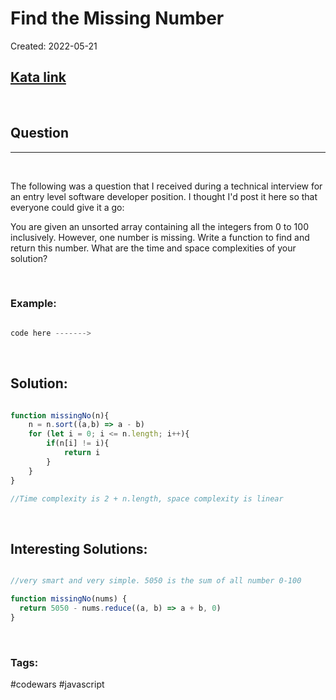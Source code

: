 # Find the Missing Number

Created:  2022-05-21

[1]: https://www.codewars.com/kata/57f5e7bd60d0a0cfd900032d/train/javascript
## [Kata link][1]

&nbsp;

## Question
---

&nbsp;

The following was a question that I received during a technical interview for an entry level software developer position. I thought I'd post it here so that everyone could give it a go:

You are given an unsorted array containing all the integers from 0 to 100 inclusively. However, one number is missing. Write a function to find and return this number. What are the time and space complexities of your solution?

&nbsp;

### **Example:** 
<!-- code below -->

```javascript

code here ------->

```

&nbsp;

## **Solution:**

<!-- code below -->

```javascript

function missingNo(n){
    n = n.sort((a,b) => a - b)
    for (let i = 0; i <= n.length; i++){
        if(n[i] != i){
            return i 
        }
    }
}

//Time complexity is 2 + n.length, space complexity is linear 

```

&nbsp;

## **Interesting Solutions:**

<!-- code below -->

```javascript

//very smart and very simple. 5050 is the sum of all number 0-100

function missingNo(nums) {
  return 5050 - nums.reduce((a, b) => a + b, 0)
}

```

&nbsp;

### Tags:
#codewars #javascript